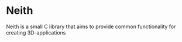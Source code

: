 # Neith

Neith is a small C library that aims to provide common functionality for creating 
3D-applications
